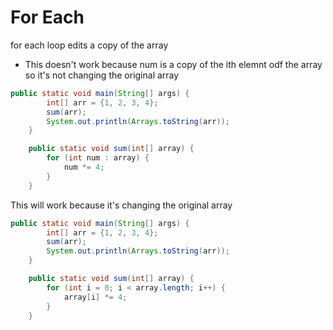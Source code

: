 # For Each

for each loop edits a copy of the array

- This doesn't work because num is a copy of the ith elemnt odf the array so it's not changing the original array

```java
public static void main(String[] args) {
		int[] arr = {1, 2, 3, 4};
        sum(arr);
        System.out.println(Arrays.toString(arr));
	}

    public static void sum(int[] array) {
        for (int num : array) {
            num *= 4;
        }
    }
```

This will work because it's changing the original array

```java
public static void main(String[] args) {
		int[] arr = {1, 2, 3, 4};
        sum(arr);
        System.out.println(Arrays.toString(arr));
	}

    public static void sum(int[] array) {
        for (int i = 0; i < array.length; i++) {
            array[i] *= 4;
        }
    }
```
